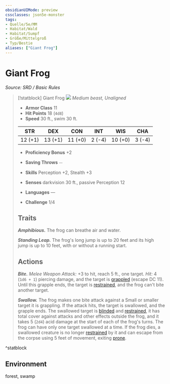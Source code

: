 ```yaml
---
obsidianUIMode: preview
cssclasses: json5e-monster
tags:
- Quelle/5e/MM
- Habitat/Wald
- Habitat/Sumpf
- Größe/Mittelgroß
- Typ/Bestie
aliases: ["Giant Frog"]
---
```

# Giant Frog
*Source: SRD / Basic Rules*  

> [!statblock] Giant Frog
> ![](compendium/bestiary/beast/token/giant-frog.png#token)
> *Medium beast, Unaligned*
> 
> - **Armor Class** 11 
> - **Hit Points** 18 (`4d8`)
> - **Speed** 30 ft., swim 30 ft.
> 
> |STR|DEX|CON|INT|WIS|CHA|
> |:---:|:---:|:---:|:---:|:---:|:---:|
> |12 (+1)|13 (+1)|11 (+0)| 2 (-4)|10 (+0)| 3 (-4)|
> 
> - **Proficiency Bonus** +2
> - **Saving Throws** ⏤
> - **Skills** Perception +2, Stealth +3
> - **Senses** darkvision 30 ft., passive Perception 12
> 
> - **Languages** —
> - **Challenge** 1/4
> 
> ## Traits
> 
> ***Amphibious.*** The frog can breathe air and water.
> 
> ***Standing Leap.*** The frog's long jump is up to 20 feet and its high jump is up to 10 feet, with or without a running start.
> 
> ## Actions
> 
> ***Bite.*** *Melee Weapon Attack:* +3 to hit, reach 5 ft., one target. *Hit:* 4 (`1d6 + 1`) piercing damage, and the target is [grappled](rules/conditions.md#grappled) (escape DC 11). Until this grapple ends, the target is [restrained](rules/conditions.md#restrained), and the frog can't bite another target.
> 
> ***Swallow.*** The frog makes one bite attack against a Small or smaller target it is grappling. If the attack hits, the target is swallowed, and the grapple ends. The swallowed target is [blinded](rules/conditions.md#blinded) and [restrained](rules/conditions.md#restrained), it has total cover against attacks and other effects outside the frog, and it takes 5 (`2d4`) acid damage at the start of each of the frog's turns. The frog can have only one target swallowed at a time. If the frog dies, a swallowed creature is no longer [restrained](rules/conditions.md#restrained) by it and can escape from the corpse using 5 feet of movement, exiting [prone](rules/conditions.md#prone).
^statblock

## Environment

forest, swamp